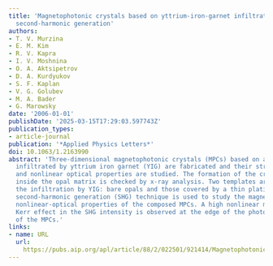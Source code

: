 ```yaml
---
title: 'Magnetophotonic crystals based on yttrium-iron-garnet infiltrated opals: magnetization-induced
  second-harmonic generation'
authors:
- T. V. Murzina
- E. M. Kim
- R. V. Kapra
- I. V. Moshnina
- O. A. Aktsipetrov
- D. A. Kurdyukov
- S. F. Kaplan
- V. G. Golubev
- M. A. Bader
- G. Marowsky
date: '2006-01-01'
publishDate: '2025-03-15T17:29:03.597743Z'
publication_types:
- article-journal
publication: '*Applied Physics Letters*'
doi: 10.1063/1.2163990
abstract: 'Three-dimensional magnetophotonic crystals (MPCs) based on artificial opals
  infiltrated by yttrium iron garnet (YIG) are fabricated and their structural, optical,
  and nonlinear optical properties are studied. The formation of the crystalline YIG
  inside the opal matrix is checked by x-ray analysis. Two templates are used for
  the infiltration by YIG: bare opals and those covered by a thin platinum film. Optical
  second-harmonic generation (SHG) technique is used to study the magnetization-induced
  nonlinear-optical properties of the composed MPCs. A high nonlinear magneto-optical
  Kerr effect in the SHG intensity is observed at the edge of the photonic band gap
  of the MPCs.'
links:
- name: URL
  url: 
    https://pubs.aip.org/apl/article/88/2/022501/921414/Magnetophotonic-crystals-based-on-yttrium-iron
---
```


